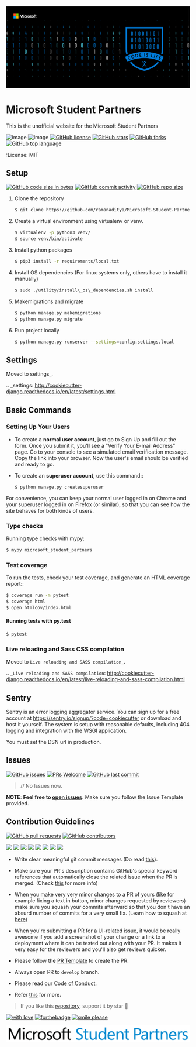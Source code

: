 ![](microsoft_student_partners/static/microsoft/Blog%20Header%20Graphic/2019_MSP_IO_Pattern_Blog_Black_850x376.png)
# Microsoft Student Partners

This is the unofficial website for the Microsoft Student Partners

![image](https://img.shields.io/badge/built%20with-Cookiecutter%20Django-ff69b4.svg)
![image](https://img.shields.io/badge/code%20style-black-000000.svg)
[![GitHub license](https://img.shields.io/github/license/ramanaditya/Microsoft-Student-Partners.svg?logo=github)](https://github.com/ramanaditya/Microsoft-Student-Partners/blob/master/LICENSE)
[![GitHub stars](https://img.shields.io/github/stars/ramanaditya/Microsoft-Student-Partners.svg?logo=github)](https://github.com/ramanaditya/Microsoft-Student-Partners/stargazers) 
[![GitHub forks](https://img.shields.io/github/forks/ramanaditya/Microsoft-Student-Partners.svg?logo=github&color=teal)](https://github.com/ramanaditya/Microsoft-Student-Partners/network/members) 
[![GitHub top language](https://img.shields.io/github/languages/top/ramanaditya/Microsoft-Student-Partners.svg?logo=html5&color=red)](https://github.com/ramanaditya/Microsoft-Student-Partners)

:License: MIT

## Setup

[![GitHub code size in bytes](https://img.shields.io/github/languages/code-size/ramanaditya/Microsoft-Student-Partners?logo=github)](https://github.com/ramanaditya/Microsoft-Student-Partners/) 
[![GitHub commit activity](https://img.shields.io/github/commit-activity/m/ramanaditya/Microsoft-Student-Partners?color=bluevoilet&logo=github)](https://github.com/ramanaditya/Microsoft-Student-Partners/commits/) 
[![GitHub repo size](https://img.shields.io/github/repo-size/ramanaditya/Microsoft-Student-Partners?logo=github)](https://github.com/ramanaditya/Microsoft-Student-Partners/)

1.  Clone the repository
    ```bash
    $ git clone https://github.com/ramanaditya/Microsoft-Student-Partners
    ```

2.  Create a virtual environment using virtualenv or venv.
     ```bash
     $ virtualenv -p python3 venv/ 
     $ source venv/bin/activate
     ```

3.  Install python packages
     ```bash
     $ pip3 install -r requirements/local.txt
     ```

4.  Install OS dependencies (For linux systems only, others have to install it manually)
    ```bash
    $ sudo ./utility/install\_os\_dependencies.sh install
    ```

5.  Makemigrations and migrate
    ```bash
    $ python manage.py makemigrations
    $ python manage.py migrate
    ```
    
6.  Run project locally
    ```bash
    $ python manage.py runserver --settings=config.settings.local
    ```

## Settings

Moved to settings_.

.. _settings: http://cookiecutter-django.readthedocs.io/en/latest/settings.html

## Basic Commands

### Setting Up Your Users

* To create a **normal user account**, just go to Sign Up and fill out the form. Once you submit it, you'll see a "Verify Your E-mail Address" page. Go to your console to see a simulated email verification message. Copy the link into your browser. Now the user's email should be verified and ready to go.

* To create an **superuser account**, use this command::
    ```bash
    $ python manage.py createsuperuser
    ```

For convenience, you can keep your normal user logged in on Chrome and your superuser logged in on Firefox (or similar), so that you can see how the site behaves for both kinds of users.

### Type checks

Running type checks with mypy:
```bash
$ mypy microsoft_student_partners
```

### Test coverage

To run the tests, check your test coverage, and generate an HTML coverage report::

```bash
$ coverage run -m pytest
$ coverage html
$ open htmlcov/index.html
```

#### Running tests with py.test

```bash
$ pytest
```

### Live reloading and Sass CSS compilation

Moved to `Live reloading and SASS compilation`_.

.. _`Live reloading and SASS compilation`: http://cookiecutter-django.readthedocs.io/en/latest/live-reloading-and-sass-compilation.html

## Sentry

Sentry is an error logging aggregator service. You can sign up for a free account at  https://sentry.io/signup/?code=cookiecutter  or download and host it yourself.
The system is setup with reasonable defaults, including 404 logging and integration with the WSGI application.

You must set the DSN url in production.


## Issues

[![GitHub issues](https://img.shields.io/github/issues/ramanaditya/Microsoft-Student-Partners?logo=github)](https://github.com/ramanaditya/Microsoft-Student-Partners/issues) 
[![PRs Welcome](https://img.shields.io/badge/PRs-welcome-brightgreen.svg?style=flat&logo=git&logoColor=white)](https://github.com/ramanaditya/Microsoft-Student-Partners/pulls) 
[![GitHub last commit](https://img.shields.io/github/last-commit/ramanaditya/Microsoft-Student-Partners?logo=github)](https://github.com/ramanaditya/Microsoft-Student-Partners/)

> // No Issues now.

**NOTE**: **Feel free to [open issues](https://github.com/ramanaditya/Microsoft-Student-Partners/issues/new/choose)**. Make sure you follow the Issue Template provided.


## Contribution Guidelines

[![GitHub pull requests](https://img.shields.io/github/issues-pr-raw/ramanaditya/Microsoft-Student-Partners?logo=git&logoColor=white)](https://github.com/ramanaditya/Microsoft-Student-Partners/compare) 
[![GitHub contributors](https://img.shields.io/github/contributors/ramanaditya/Microsoft-Student-Partners?logo=github)](https://github.com/ramanaditya/Microsoft-Student-Partners/graphs/contributors) 


[![](https://sourcerer.io/fame/ramanaditya/ramanaditya/Microsoft-Student-Partners/images/0)](https://sourcerer.io/fame/ramanaditya/ramanaditya/Microsoft-Student-Partners/links/0)
[![](https://sourcerer.io/fame/ramanaditya/ramanaditya/Microsoft-Student-Partners/images/1)](https://sourcerer.io/fame/ramanaditya/ramanaditya/Microsoft-Student-Partners/links/1)
[![](https://sourcerer.io/fame/ramanaditya/ramanaditya/Microsoft-Student-Partners/images/2)](https://sourcerer.io/fame/ramanaditya/ramanaditya/Microsoft-Student-Partners/links/2)
[![](https://sourcerer.io/fame/ramanaditya/ramanaditya/Microsoft-Student-Partners/images/3)](https://sourcerer.io/fame/ramanaditya/ramanaditya/Microsoft-Student-Partners/links/3)
[![](https://sourcerer.io/fame/ramanaditya/ramanaditya/Microsoft-Student-Partners/images/4)](https://sourcerer.io/fame/ramanaditya/ramanaditya/Microsoft-Student-Partners/links/4)
[![](https://sourcerer.io/fame/ramanaditya/ramanaditya/Microsoft-Student-Partners/images/5)](https://sourcerer.io/fame/ramanaditya/ramanaditya/Microsoft-Student-Partners/links/5)
[![](https://sourcerer.io/fame/ramanaditya/ramanaditya/Microsoft-Student-Partners/images/6)](https://sourcerer.io/fame/ramanaditya/ramanaditya/Microsoft-Student-Partners/links/6)
[![](https://sourcerer.io/fame/ramanaditya/ramanaditya/Microsoft-Student-Partners/images/7)](https://sourcerer.io/fame/ramanaditya/ramanaditya/Microsoft-Student-Partners/links/7)

- Write clear meaningful git commit messages (Do read [this](http://chris.beams.io/posts/git-commit/)).

- Make sure your PR's description contains GitHub's special keyword references that automatically close the related issue when the PR is merged. (Check [this](https://github.com/blog/1506-closing-issues-via-pull-requests) for more info)

- When you make very very minor changes to a PR of yours (like for example fixing a text in button, minor changes requested by reviewers) make sure you squash your commits afterward so that you don't have an absurd number of commits for a very small fix. (Learn how to squash at [here](https://davidwalsh.name/squash-commits-git))

- When you're submitting a PR for a UI-related issue, it would be really awesome if you add a screenshot of your change or a link to a deployment where it can be tested out along with your PR. It makes it very easy for the reviewers and you'll also get reviews quicker.

- Please follow the [PR Template](https://github.com/ramanaditya/Microsoft-Student-Partners/blob/master/.github/PULL_REQUEST_TEMPLATE.md) to create the PR.

- Always open PR to `develop` branch.

- Please read our [Code of Conduct](./CODE_OF_CONDUCT.md).

- Refer [this](https://github.com/ramanaditya/Microsoft-Student-Partners/blob/master/CONTRIBUTING.md) for more.


> If you like this [repository](https://github.com/ramanaditya/data-structure-and-algorithms), support it by star :star2:


[![with love](https://forthebadge.com/images/badges/built-with-love.svg)](https://github.com/ramanaditya/Microsoft-Student-Partners/) [![forthebadge](https://forthebadge.com/images/badges/for-you.svg)](https://github.com/ramanaditya/Microsoft-Student-Partners/) [![smile please](https://forthebadge.com/images/badges/makes-people-smile.svg)](https://github.com/ramanaditya/Microsoft-Student-Partners/)

![](microsoft_student_partners/static/microsoft/Visual%20ID%20and%20Logo/Student%20Partner%20Visual%20ID/Blue_Black/CMYK/1Line/0419_MS_MSP_logo_Lockups_CMYK_MSP-1line-blue.png)

